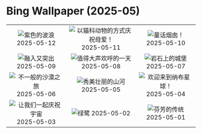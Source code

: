 # Bing Wallpaper (2025-05)

|  |  |  |
|:---:|:---:|:---:|
| ![](https://www.bing.com/th?id=OHR.IrisGarden_ZH-CN6226448882_400x240.jpg "紫色的波浪") 2025-05-12 | ![](https://www.bing.com/th?id=OHR.LeopardMother_ZH-CN6134353524_400x240.jpg "以猫科动物的方式庆祝母爱！") 2025-05-11 | ![](https://www.bing.com/th?id=OHR.Castildetierra_ZH-CN6042529770_400x240.jpg "童话烟囱！") 2025-05-10 |
| ![](https://www.bing.com/th?id=OHR.CuteChameleon_ZH-CN5029981236_400x240.jpg "融入又突出") 2025-05-09 | ![](https://www.bing.com/th?id=OHR.RhyoliteDonkeys_ZH-CN2626127533_400x240.jpg "值得大声欢呼的一天") 2025-05-08 | ![](https://www.bing.com/th?id=OHR.DunluceIreland_ZH-CN2412229757_400x240.jpg "岩石上的城堡") 2025-05-07 |
| ![](https://www.bing.com/th?id=OHR.FlyoverNamibia_ZH-CN2114171516_400x240.jpg "不一般的沙漠之旅") 2025-05-06 | ![](https://www.bing.com/th?id=OHR.BeginningofSummer25Y_ZH-CN2000519236_400x240.jpg "秀美壮丽的山河") 2025-05-05 | ![](https://www.bing.com/th?id=OHR.SevilleNaboo_ZH-CN1065227658_400x240.jpg "欢迎来到纳布星球！") 2025-05-04 |
| ![](https://www.bing.com/th?id=OHR.ArchesGalaxy_ZH-CN0954505086_400x240.jpg "让我们一起庆祝宇宙") 2025-05-03 | ![](https://www.bing.com/th?id=OHR.BrazilHeron_ZH-CN7200229300_400x240.jpg "绿鹭") 2025-05-02 | ![](https://www.bing.com/th?id=OHR.PinkPlumeria_ZH-CN3890147555_400x240.jpg "芬芳的传统") 2025-05-01 |
